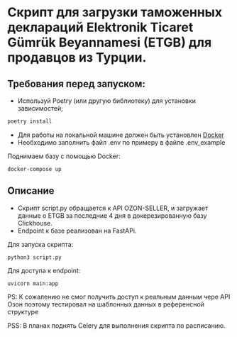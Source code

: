 # Скрипт для загрузки таможенных деклараций Elektronik Ticaret Gümrük Beyannamesi (ETGB) для продавцов из Турции.

## Требования перед запуском:

- Используй Poetry (или другую библиотеку) для установки зависимостей;
```python
poetry install
```
- Для работы на локальной машине должен быть установлен [Docker](https://www.docker.com)
- Необходимо заполнить файл .env по примеру в файле .env_example

Поднимаем базу с помощью Docker:
```
docker-compose up
```
## Описание 
- Скрипт script.py обращается к API OZON-SELLER, и загружает данные о ETGB за последние 4 дня в докерезированную базу Clickhouse.
- Endpoint к базе реализован на FastAPi.

Для запуска скрипта:
````
python3 script.py
````

Для доступа к endpoint:
````
uvicorn main:app
````


PS: К сожалению не смог получить доступ к реальным данным чере API Озон поэтому тестировал на шаблонных данных в референсной структуре

PSS: В планах поднять Celery для выполнения скрипта по расписанию.